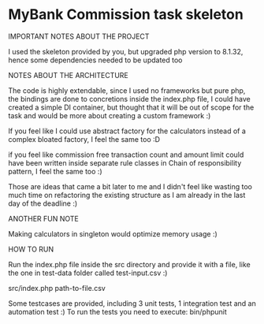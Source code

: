 # MyBank Commission task skeleton

IMPORTANT NOTES ABOUT THE PROJECT

I used the skeleton provided by you, but upgraded php version to 8.1.32, hence some dependencies needed to be updated
too

NOTES ABOUT THE ARCHITECTURE

The code is highly extendable, since I used no frameworks but pure php, the bindings are done to concretions inside the
index.php file, I could have created a simple DI container, but thought that it will be out of scope for the task
and would be more about creating a custom framework :)

If you feel like I could use abstract factory for the calculators instead of a complex bloated factory, I feel the
same too :D

if you feel like commission free transaction count and amount limit could have been written inside separate rule classes
in Chain of responsibility pattern, I feel the same too :)

Those are ideas that came a bit later to me and I didn't feel like wasting too much time on refactoring the existing
structure as I am already in the last day of the deadline :)

ANOTHER FUN NOTE

Making calculators in singleton would optimize memory usage :)

HOW TO RUN

Run the index.php file inside the src directory and provide it with a file, like the one in test-data folder called
test-input.csv :) 

src/index.php path-to-file.csv

Some testcases are provided, including 3 unit tests, 1 integration test and an automation test :)
To run the tests you need to execute:  bin/phpunit 
